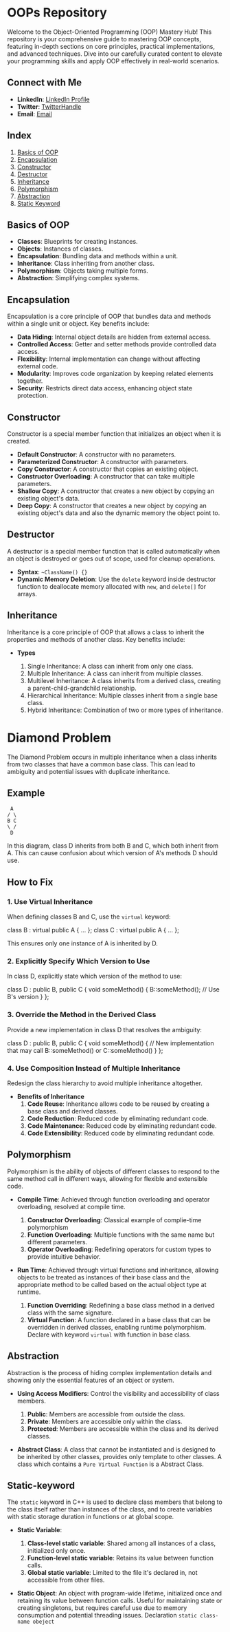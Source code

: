 # OOPs Repository

Welcome to the Object-Oriented Programming (OOP) Mastery Hub! This repository is your comprehensive guide to mastering OOP concepts, featuring in-depth sections on core principles, practical implementations, and advanced techniques. Dive into our carefully curated content to elevate your programming skills and apply OOP effectively in real-world scenarios.

## Connect with Me

- **LinkedIn**: [LinkedIn Profile](https://www.linkedin.com/in/abhishek-paturkar-810359245/)
- **Twitter**: [TwitterHandle](https://x.com/abhi_paturkar)
- **Email**: [Email](mailto:paturkarabhishek03@gmail.com)

## Index

1. [Basics of OOP](#basics-of-oop)
2. [Encapsulation](#encapsulation)
3. [Constructor](#constructor)
4. [Destructor](#destructor)
5. [Inheritance](#inheritance)
6. [Polymorphism](#polymorphism)
7. [Abstraction]($abstraction)
8. [Static Keyword](#static-keyword)

## Basics of OOP

- **Classes**: Blueprints for creating instances.
- **Objects**: Instances of classes.
- **Encapsulation**: Bundling data and methods within a unit.
- **Inheritance**: Class inheriting from another class.
- **Polymorphism**: Objects taking multiple forms.
- **Abstraction**: Simplifying complex systems.

## Encapsulation

Encapsulation is a core principle of OOP that bundles data and methods within a single unit or object. Key benefits include:

- **Data Hiding**: Internal object details are hidden from external access.
- **Controlled Access**: Getter and setter methods provide controlled data access.
- **Flexibility**: Internal implementation can change without affecting external code.
- **Modularity**: Improves code organization by keeping related elements together.
- **Security**: Restricts direct data access, enhancing object state protection.

## Constructor

Constructor is a special member function that initializes an object when it is created.

- **Default Constructor**: A constructor with no parameters.
- **Parameterized Constructor**: A constructor with parameters.
- **Copy Constructor**: A constructor that copies an existing object.
- **Constructor Overloading**: A constructor that can take multiple parameters.
- **Shallow Copy**: A constructor that creates a new object by copying an existing object's data.
- **Deep Copy**: A constructor that creates a new object by copying an existing object's data and also the dynamic memory the object point to.

## Destructor

A destructor is a special member function that is called automatically when an object is destroyed or goes out of scope, used for cleanup operations.

- **Syntax**: `~ClassName() {}`
- **Dynamic Memory Deletion**: Use the `delete` keyword inside destructor function to deallocate memory allocated with `new`, and `delete[]` for arrays.

## Inheritance

Inheritance is a core principle of OOP that allows a class to inherit the properties and methods of another class. Key benefits include:

- **Types**

  1. Single Inheritance: A class can inherit from only one class.
  2. Multiple Inheritance: A class can inherit from multiple classes.
  3. Multilevel Inheritance: A class inherits from a derived class, creating a parent-child-grandchild relationship.
  4. Hierarchical Inheritance: Multiple classes inherit from a single base class.
  5. Hybrid Inheritance: Combination of two or more types of inheritance.

# Diamond Problem

The Diamond Problem occurs in multiple inheritance when a class inherits from two classes that have a common base class. This can lead to ambiguity and potential issues with duplicate inheritance.

## Example

```
 A
/ \
B C
\ /
 D
```

In this diagram, class D inherits from both B and C, which both inherit from A. This can cause confusion about which version of A's methods D should use.

## How to Fix

### 1. Use Virtual Inheritance

When defining classes B and C, use the `virtual` keyword:

class B : virtual public A { ... };
class C : virtual public A { ... };

This ensures only one instance of A is inherited by D.

### 2. Explicitly Specify Which Version to Use

In class D, explicitly state which version of the method to use:

class D : public B, public C {
void someMethod() {
B::someMethod(); // Use B's version
}
};

### 3. Override the Method in the Derived Class

Provide a new implementation in class D that resolves the ambiguity:

class D : public B, public C {
void someMethod() {
// New implementation that may call B::someMethod() or C::someMethod()
}
};

### 4. Use Composition Instead of Multiple Inheritance

Redesign the class hierarchy to avoid multiple inheritance altogether.

- **Benefits of Inheritance**
  1. **Code Reuse**: Inheritance allows code to be reused by creating a base class and derived classes.
  2. **Code Reduction**: Reduced code by eliminating redundant code.
  3. **Code Maintenance**: Reduced code by eliminating redundant code.
  4. **Code Extensibility**: Reduced code by eliminating redundant code.

## Polymorphism

Polymorphism is the ability of objects of different classes to respond to the same method call in different ways, allowing for flexible and extensible code.

- **Compile Time**: Achieved through function overloading and operator overloading, resolved at compile time.

  1. **Constructor Overloading**: Classical example of complie-time polymorphism
  2. **Function Overloading**: Multiple functions with the same name but different parameters.
  3. **Operator Overloading**: Redefining operators for custom types to provide intuitive behavior.

- **Run Time**: Achieved through virtual functions and inheritance, allowing objects to be treated as instances of their base class and the appropriate method to be called based on the actual object type at runtime.
  1. **Function Overriding**: Redefining a base class method in a derived class with the same signature.
  2. **Virtual Function**: A function declared in a base class that can be overridden in derived classes, enabling runtime polymorphism. Declare with keyword `virtual` with function in base class.

## Abstraction

Abstraction is the process of hiding complex implementation details and showing only the essential features of an object or system.

- **Using Access Modifiers**: Control the visibility and accessibility of class members.

  1. **Public**: Members are accessible from outside the class.
  2. **Private**: Members are accessible only within the class.
  3. **Protected**: Members are accessible within the class and its derived classes.

- **Abstract Class**: A class that cannot be instantiated and is designed to be inherited by other classes, provides only template to other classes. A class which contains a `Pure Virtual Function` is a Abstract Class.

## Static-keyword

The `static` keyword in C++ is used to declare class members that belong to the class itself rather than instances of the class, and to create variables with static storage duration in functions or at global scope.

- **Static Variable**:

  1. **Class-level static variable**: Shared among all instances of a class, initialized only once.
  2. **Function-level static variable**: Retains its value between function calls.
  3. **Global static variable**: Limited to the file it's declared in, not accessible from other files.

- **Static Object**: An object with program-wide lifetime, initialized once and retaining its value between function calls. Useful for maintaining state or creating singletons, but requires careful use due to memory consumption and potential threading issues. Declaration `static class-name obeject`
